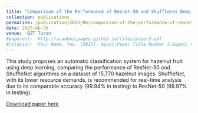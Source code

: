 ```yaml
---
title: "Comparison of the Performance of Resnet-50 and Shufflenet Deep Learning Algorithms in Classification of Hazelnut Fruit"
collection: publications
permalink: /publication/2025/06/comparison-of-the-performance-of-resnet-50-and-shufflenet-deep-learning-algorithms-in-classification-of-hazelnut-fruit
date: 2025-06-30
venue: 'BZT Turan'
#paperurl: 'http://academicpages.github.io/files/paper3.pdf'
#citation: 'Your Name, You. (2015). &quot;Paper Title Number 3.&quot; <i>Journal 1</i>. 1(3).'
---
```

This study proposes an automatic classification system for hazelnut fruit using deep learning, comparing the performance of ResNet-50 and ShuffleNet algorithms on a dataset of 15,770 hazelnut images. ShuffleNet, with its lower resource demands, is recommended for real-time analysis due to its comparable accuracy (99.94% in testing) to ResNet-50 (99.97% in testing).

[Download paper here](../../../files/Comparison%20of%20the%20performance%20of%20resnet-50%20and%20shufflenet%20deep%20learning%20algorithm.pdf)

